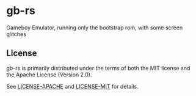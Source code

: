 # gb-rs
Gameboy Emulator, running only the bootstrap rom, with some screen glitches

## License

gb-rs is primarily distributed under the terms of both the MIT license
and the Apache License (Version 2.0).

See [LICENSE-APACHE](LICENSE-APACHE) and [LICENSE-MIT](LICENSE-MIT) for details.
